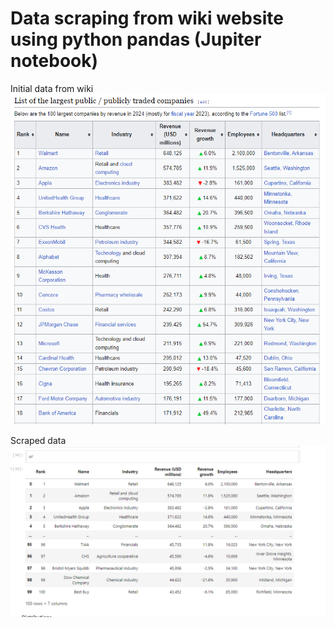 # Data scraping from wiki website using python pandas (Jupiter notebook)

Initial data from wiki </br>
![Demo](wiki-data.png)


Scraped data </br>
![Demo](final.png)
